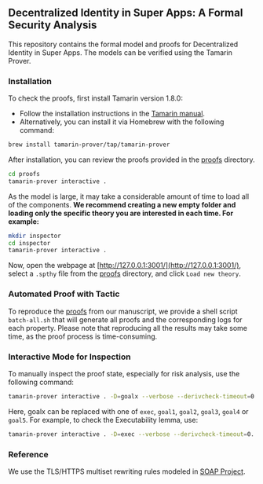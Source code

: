 ## Decentralized Identity in Super Apps: A Formal Security Analysis

This repository contains the formal model and proofs for Decentralized Identity in Super Apps. The models can be verified using the Tamarin Prover.

### Installation

To check the proofs, first install Tamarin version 1.8.0:
- Follow the installation instructions in the [Tamarin manual](https://tamarin-prover.com/manual/master/book/002_installation.html).
- Alternatively, you can install it via Homebrew with the following command:

```bash
brew install tamarin-prover/tap/tamarin-prover
```

After installation, you can review the proofs provided in the [proofs](https://github.com/zerrymore11/VerifyDID/tree/main/proofs) directory.
```bash
cd proofs 
tamarin-prover interactive .
```


As the model is large, it may take a considerable amount of time to load all of the components. **We recommend creating a new empty folder and loading only the specific theory you are interested in each time. For example:**

```bash
mkdir inspector
cd inspector
tamarin-prover interactive .
```

Now, open the webpage at [http://127.0.0.1:3001/](http://127.0.0.1:3001/), select a `.spthy` file from the [proofs](https://github.com/zerrymore11/VerifyDID/tree/main/proofs) directory, and click `Load new theory`.


### Automated Proof with Tactic
To reproduce the [proofs](https://github.com/zerrymore11/VerifyDID/tree/main/proofs) from our manuscript, we provide a shell script `batch-all.sh` that will generate all proofs and the corresponding logs for each property.
Please note that reproducing all the results may take some time, as the proof process is time-consuming. 

### Interactive Mode for Inspection

To manually inspect the proof state, especially for risk analysis, use the following command:
```bash
tamarin-prover interactive . -D=goalx --verbose --derivcheck-timeout=0.
```
Here, goalx can be replaced with one of `exec`, `goal1`, `goal2`, `goal3`, `goal4` or `goal5`. For example, to check the Executability lemma, use:

```bash
tamarin-prover interactive . -D=exec --verbose --derivcheck-timeout=0.
```

### Reference
We use the TLS/HTTPS multiset rewriting rules modeled in [SOAP Project](https://github.com/soap-wg/soap-proofs/blob/main/src/tls.spthy). 
